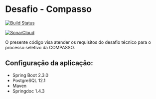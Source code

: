 # Desafio - Compasso 

[![Build Status](https://travis-ci.org/eliasmeyer/compasso-votemanager-api.svg?branch=master)](https://travis-ci.org/eliasmeyer/compasso-votemanager-api)

[![SonarCloud](https://sonarcloud.io/images/project_badges/sonarcloud-white.svg)](https://sonarcloud.io/dashboard?id=eliasmeyer_compasso-votemanager-api)

O presente código visa atender os requisitos do desafio técnico para o processo seletivo da COMPASSO.

## Configuração da aplicação:
* Spring Boot 2.3.0
* PostgreSQL 12.1
* Maven
* Springdoc 1.4.3

